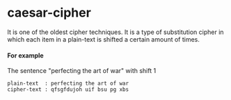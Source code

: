 # caesar-cipher

It is one of the oldest cipher techniques. It is a type of substitution cipher in which each item in a plain-text is shifted a certain amount of times. 
#### For example
The sentence "perfecting the art of war" with shift 1

    plain-text  : perfecting the art of war
    cipher-text : qfsgfdujoh uif bsu pg xbs
    


